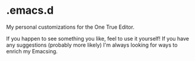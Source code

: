 .emacs.d
========

My personal customizations for the One True Editor.

If you happen to see something you like, feel to use it yourself! If you have any suggestions (probably more likely) I'm always looking for ways to enrich my Emacsing.
